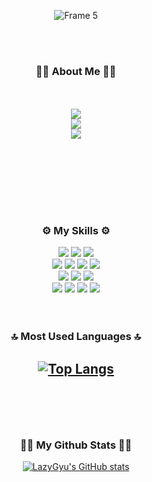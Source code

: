 <div align="center">

![Frame 5](https://github.com/user-attachments/assets/10e613c4-c763-42a6-8981-8102d607cc7d)

<br><br>
<h3 align="center">🧑‍💻 About Me 🧑‍💻</h3>
<br><br>
<a href="https://feline-sorrel-656.notion.site/_-1617583351708054b02dc205b2f30dec">
<img src="https://img.shields.io/badge/Notion-000000?style=for-the-badge&logo=Notion&logoColor=white&color=000000">
</a><br>

<a href="https://www.instagram.com/hg._.low/">
<img src="https://img.shields.io/badge/Instagram-000000?style=for-the-badge&color=E4405F">
</a><br>

<a href="mailto:gusrb1502@gmail.com">
<img src="https://img.shields.io/badge/Gmail-000000?style=for-the-badge&logo=Gmail&logoColor=white&color=EA4335">
</a><br>

<br><br>
---
<br>
<h3 align="center">⚙️ My Skills ⚙️</h3>
<div align="center">

<img src="https://img.shields.io/badge/JAVA-007396?style=for-the-badge&logo=JAVA&logoColor=white">
<img src="https://img.shields.io/badge/SpringBoot-6DB33F?style=for-the-badge&logo=SpringBoot&logoColor=white">
<img src="https://img.shields.io/badge/JPA-59666C?style=for-the-badge&logo=Hibernate&logoColor=white"><br>
<img src="https://img.shields.io/badge/AWS-232F3E?style=for-the-badge&logo=AmazonAWS&logoColor=white">
<img src="https://img.shields.io/badge/EC2-FF9900?style=for-the-badge&logo=AmazonEC2&logoColor=white">
<img src="https://img.shields.io/badge/RDS-527FFF?style=for-the-badge&logo=AmazonRDS&logoColor=white">
<img src="https://img.shields.io/badge/S3-569A31?style=for-the-badge&logo=AmazonS3&logoColor=white"><br>
<img src="https://img.shields.io/badge/Gradle-02303A?style=for-the-badge&logo=Gradle&logoColor=white">
<img src="https://img.shields.io/badge/Git-F05032?style=for-the-badge&logo=Git&logoColor=white">
<img src="https://img.shields.io/badge/Redis-DC382D?style=for-the-badge&logo=Redis&logoColor=white"><br>
<img src="https://img.shields.io/badge/Vue.js-4FC08D?style=for-the-badge&logo=Vue.js&logoColor=white">
<img src="https://img.shields.io/badge/JavaScript-F7DF1E?style=for-the-badge&logo=JavaScript&logoColor=black">
<img src="https://img.shields.io/badge/CSS3-1572B6?style=for-the-badge&logo=CSS3&logoColor=white">
<img src="https://img.shields.io/badge/HTML5-E34F26?style=for-the-badge&logo=HTML5&logoColor=white">

</div><br><br>


<h3 align="center">🔝 Most Used Languages 🔝</h3>
<div align="center">

[![Top Langs](https://github-readme-stats.vercel.app/api/top-langs/?username=lazygyu97&layout=compact&theme=nord&hide_border=true)](https://github.com/lazygyu97/github-readme-stats)<br><br>
---
</div>


<br><br>
<h3 align="center">🧑‍💻 My Github Stats 🧑‍💻</h3>
<div align="center">

[![LazyGyu's GitHub stats](https://github-readme-stats.vercel.app/api?username=lazygyu97&include_all_commits=true&theme=nord&hide_border=true&count_private=true)](https://github.com/lazygyu97/github-readme-stats)

</div>

</div>
